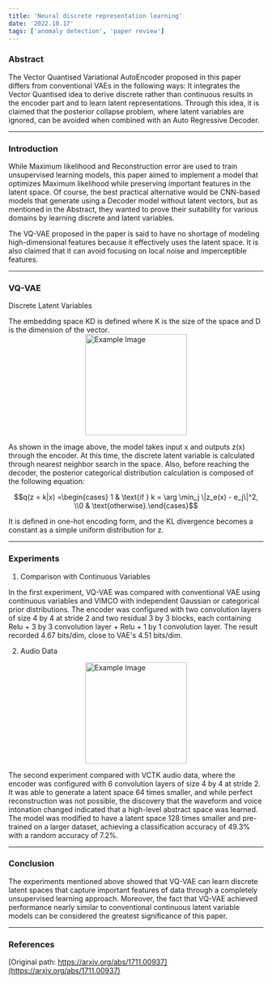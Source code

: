 ```yaml
---
title: 'Neural discrete representation learning'
date: '2022.10.17'
tags: ['anomaly detection', 'paper review']
---
```


### Abstract
The Vector Quantised Variational AutoEncoder proposed in this paper differs from conventional VAEs in the following ways:
It integrates the Vector Quantised idea to derive discrete rather than continuous results in the encoder part and to learn latent representations. Through this idea, it is claimed that the posterior collapse problem, where latent variables are ignored, can be avoided when combined with an Auto Regressive Decoder.

---

### Introduction

While Maximum likelihood and Reconstruction error are used to train unsupervised learning models, this paper aimed to implement a model that optimizes Maximum likelihood while preserving important features in the latent space. Of course, the best practical alternative would be CNN-based models that generate using a Decoder model without latent vectors, but as mentioned in the Abstract, they wanted to prove their suitability for various domains by learning discrete and latent variables.

The VQ-VAE proposed in the paper is said to have no shortage of modeling high-dimensional features because it effectively uses the latent space. It is also claimed that it can avoid focusing on local noise and imperceptible features.

---

### VQ-VAE

Discrete Latent Variables

The embedding space KD is defined where K is the size of the space and D is the dimension of the vector.
<img src="https://velog.velcdn.com/images/ski06043/post/4ce0b844-2d79-49e2-94d6-bcdda7ea355c/image.png" alt="Example Image" style="display: block; margin: 0 auto; height:200;" />

As shown in the image above, the model takes input x and outputs z(x) through the encoder. At this time, the discrete latent variable is calculated through nearest neighbor search in the space. Also, before reaching the decoder, the posterior categorical distribution calculation is composed of the following equation:

$$q(z = k|x) =\begin{cases} 1 & \text{if } k = \arg \min_j \|z_e(x) - e_j\|^2, \\0 & \text{otherwise}.\end{cases}$$

It is defined in one-hot encoding form, and the KL divergence becomes a constant as a simple uniform distribution for z.

---

### Experiments

1. Comparison with Continuous Variables

In the first experiment, VQ-VAE was compared with conventional VAE using continuous variables and VIMCO with independent Gaussian or categorical prior distributions. The encoder was configured with two convolution layers of size 4 by 4 at stride 2 and two residual 3 by 3 blocks, each containing Relu + 3 by 3 convolution layer + Relu + 1 by 1 convolution layer. The result recorded 4.67 bits/dim, close to VAE's 4.51 bits/dim.

2. Audio Data

<img src="https://velog.velcdn.com/images/ski06043/post/6fec4680-8f82-402a-b173-91a85f34d66a/image.png" alt="Example Image" style="display: block; margin: 0 auto; height:200;" />

The second experiment compared with VCTK audio data, where the encoder was configured with 6 convolution layers of size 4 by 4 at stride 2. It was able to generate a latent space 64 times smaller, and while perfect reconstruction was not possible, the discovery that the waveform and voice intonation changed indicated that a high-level abstract space was learned. The model was modified to have a latent space 128 times smaller and pre-trained on a larger dataset, achieving a classification accuracy of 49.3% with a random accuracy of 7.2%.

---

### Conclusion

The experiments mentioned above showed that VQ-VAE can learn discrete latent spaces that capture important features of data through a completely unsupervised learning approach. Moreover, the fact that VQ-VAE achieved performance nearly similar to conventional continuous latent variable models can be considered the greatest significance of this paper.

---

### References

[Original path: https://arxiv.org/abs/1711.00937](https://arxiv.org/abs/1711.00937)